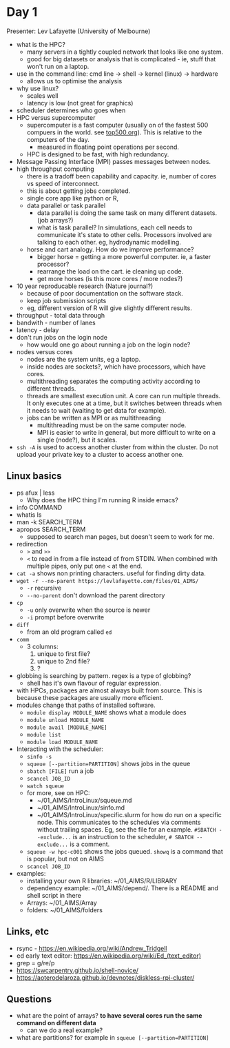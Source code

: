 Day 1
======

Presenter: Lev Lafayette (University of Melbourne)

- what is the HPC?
  - many servers in a tightly coupled network that looks like one system.
  - good for big datasets or analysis that is complicated - ie, stuff that won't run on a laptop.
- use in the command line: cmd line -> shell -> kernel (linux) -> hardware
  - allows us to optimise the analysis
- why use linux?
  - scales well
  - latency is low (not great for graphics)
- scheduler determines who goes when
- HPC versus supercomputer
  - supercomputer is a fast computer (usually on of the fastest 500 compuers in the world. see [top500.org](https://top500.org)). This is relative to the computers of the day.
    - measured in floating point operations per second.
  - HPC is designed to be fast, with high redundancy.
- Message Passing Interface (MPI) passes messages between nodes.
- high throughput computing
  - there is a tradoff been capability and capacity. ie, number of cores vs speed of interconnect.
  - this is about getting jobs completed.
  - single core app like python or R, 
  - data parallel or task parallel
    - data parallel is doing the same task on many different datasets. (job arrays?)
    - what is task parallel? In simulations, each cell needs to communicate it's state to other cells. Processors involved are talking to each other. eg, hydrodynamic modelling.
  - horse and cart analogy. How do we improve performance?
    - bigger horse = getting a more powerful computer. ie, a faster processor?
    - rearrange the load on the cart. ie cleaning up code.
    - get more horses (is this more cores / more nodes?)
- 10 year reproducable research (Nature journal?)
  - because of poor documentation on the software stack.
  - keep job submission scripts
  - eg, different version of R will give slightly different results.
- throughput - total data through
- bandwith - number of lanes
- latency - delay 
- don't run jobs on the login node
  - how would one go about running a job on the login node?
- nodes versus cores
  - nodes are the system units, eg a laptop.
  - inside nodes are sockets?, which have processors, which have cores.
  - multithreading separates the computing activity according to different threads.
  - threads are smallest execution unit. A core can run multiple threads. It only executes one at a time, but it switches between threads when it needs to wait (waiting to get data for example).
  - jobs can be written as MPI or as multithreading
    - multithreading must be on the same computer node.
    - MPI is easier to write in general, but more difficult to write on a single (node?), but it scales.
- `ssh -A` is used to access another cluster from within the cluster. Do not upload your private key to a cluster to access another one.


Linux basics
------------

- ps afux | less
  - Why does the HPC thing I'm running R inside emacs?
- info COMMAND 
- whatis ls
- man -k SEARCH_TERM
- apropos SEARCH_TERM
  - supposed to search man pages, but doesn't seem to work for me.
- redirection
  - `>` and `>>`
  - `<` to read in from a file instead of from STDIN. When combined with multiple pipes, only put one `<` at the end.
- `cat -a` shows non printing characters. useful for finding dirty data.
- `wget -r --no-parent https://levlafayette.com/files/01_AIMS/`
  - `-r` recursive
  - `--no-parent` don't download the parent directory
- `cp`
  - `-u` only overwrite when the source is newer
  - `-i` prompt before overwrite 
- `diff`
  - from an old program called `ed`
- `comm`
  - 3 columns:
    1. unique to first file?
    2. unique to 2nd file?
    3. ?
- globbing is searching by pattern. regex is a type of globbing?
  - shell has it's own flavour of regular expression.
- with HPCs, packages are almost always built from source. This is because these packages are usually more efficient.
- modules change that paths of installed software.
  - `module display MODULE_NAME` shows what a module does
  - `module unload MODULE_NAME`
  - `module avail [MODULE_NAME]`
  - `module list`
  - `module load MODULE_NAME`
- Interacting with the scheduler:
  - `sinfo -s`
  - `squeue [--partition=PARTITION]` shows jobs in the queue
  - `sbatch [FILE]` run a job
  - `scancel JOB_ID`
  - `watch squeue`
  - for more, see on HPC: 
    - ~/01_AIMS/IntroLinux/squeue.md 
    - ~/01_AIMS/IntroLinux/sinfo.md
    - ~/01_AIMS/IntroLinux/specific.slurm for how do run on a specific node. This communicates to the schedules via comments without trailing spaces. Eg, see the file for an example. `#SBATCH --exclude...` is an instruction to the scheduler, `# SBATCH --exclude...` is a comment.
  - `squeue -w hpc-c001` shows the jobs queued. `showq` is a command that is popular, but not on AIMS
  - `scancel JOB_ID`
- examples:
  - installing your own R libraries: ~/01_AIMS/R/LIBRARY
  - dependency example: ~/01_AIMS/depend/. There is a README and shell script in there
  - Arrays: ~/01_AIMS/Array
  - folders: ~/01_AIMS/folders 


Links, etc
----------
- rsync - https://en.wikipedia.org/wiki/Andrew_Tridgell
- ed early text editor: https://en.wikipedia.org/wiki/Ed_(text_editor)
- grep = g/re/p
- https://swcarpentry.github.io/shell-novice/
- https://aoterodelaroza.github.io/devnotes/diskless-rpi-cluster/

Questions
---------

- what are the point of arrays? **to have several cores run the same command on different data**
  - can we do a real example?
- what are partitions? for example in `squeue [--partition=PARTITION]`

